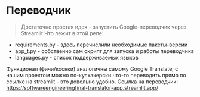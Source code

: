 # Переводчик
> Достаточно простая идея - запустить Google-переводчик через Streamlit
Что лежит в этой репе:
- requirements.py - здесь перечислили необходимые пакеты-версии
- app_t.py - собственно сам скрипт для запуска и работы переводчика
- languages.py - список поддерживаемых языков

Функционал (фичи/косяки) аналогичны самому Google Translate; с нашим проектом можно по-кулхакерски что-то переводить прямо по ссылке на streamlit - это довольно удобно.
Ссылка на переводчик: https://softwareengineeringfinal-translator-app.streamlit.app/

